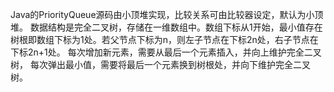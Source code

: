 Java的PriorityQueue源码由小顶堆实现，比较关系可由比较器设定，默认为小顶堆。
数据结构是完全二叉树，存储在一维数组中。数组下标从1开始，最小值存在树根即数组下标为1处。若父节点下标为n，则左子节点在下标2n处，右子节点在下标2n+1处。
每次增加新元素，需要从最后一个元素插入，并向上维护完全二叉树，
每次弹出最小值，需要将最后一个元素换到树根处，并向下维护完全二叉树。
